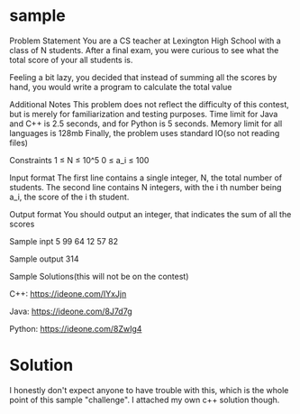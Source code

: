 # sample
Problem Statement
You are a CS teacher at Lexington High School with a class of N students. After a final exam, you were curious to see what the total score of your all students is.

Feeling a bit lazy, you decided that instead of summing all the scores by hand, you would write a program to calculate the total value

Additional Notes
This problem does not reflect the difficulty of this contest, but is merely for familiarization and testing purposes.
Time limit for Java and C++ is 2.5 seconds, and for Python is 5 seconds.
Memory limit for all languages is 128mb
Finally, the problem uses standard IO(so not reading files)

Constraints
1 ≤ N ≤ 10^5
0 ≤ a_i ≤ 100

Input format
The first line contains a single integer, N, the total number of students. The second line contains N integers, with the i th number being a_i, the score of the i th student.

Output format
You should output an integer, that indicates the sum of all the scores

Sample inpt
5
99 64 12 57 82

Sample output
314

Sample Solutions(this will not be on the contest)

C++: https://ideone.com/IYxJjn

Java: https://ideone.com/8J7d7g

Python: https://ideone.com/8ZwIg4

# Solution
I honestly don't expect anyone to have trouble with this, which is the whole point of this sample "challenge". I attached my own c++ solution though.
